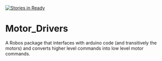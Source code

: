 [![Stories in Ready](https://badge.waffle.io/cwruRobotics/Motor_Drivers.png?label=ready&title=Ready)](https://waffle.io/cwruRobotics/Motor_Drivers)
# Motor_Drivers
A Robos package that interfaces with arduino code (and transitively the motors) and converts higher level commands into low level motor commands.
